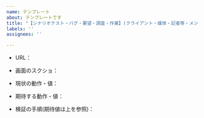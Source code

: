 ```yaml
---
name: テンプレート
about: テンプレートです
title: "【シナリオテスト・バグ・要望・調査・作業】(クライアント・媒体・記者等・メンバー・その他)_ _ (遷移を記載)_ _ _ (内容)"
labels: ''
assignees: ''

---
```


- URL：

- 画面のスクショ：

- 現状の動作・値：

- 期待する動作・値：

- 検証の手順(期待値は上を参照)：
